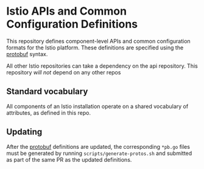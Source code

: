 # Istio APIs and Common Configuration Definitions

This repository defines component-level APIs and common configuration formats for the Istio
platform. These definitions are specified using the [protobuf](https://github.com/google/protobuf)
syntax.

All other Istio repositories can take a dependency on the api
repository. This repository *will not* depend on any other repos

## Standard vocabulary

All components of an Istio installation operate on a shared vocabulary of attributes,
as defined in this repo.

## Updating
After the [protobuf](https://github.com/google/protobuf) definitions are updated, the corresponding `*pb.go` files must be generated by running `scripts/generate-protos.sh` and submitted as part of the same PR as the updated definitions.

